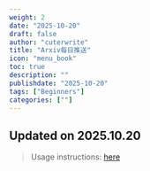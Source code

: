 ```yaml
---
weight: 2
date: "2025-10-20"
draft: false
author: "cuterwrite"
title: "Arxiv每日推送"
icon: "menu_book"
toc: true
description: ""
publishdate: "2025-10-20"
tags: ["Beginners"]
categories: [""]
---
```

## Updated on 2025.10.20
> Usage instructions: [here](./docs/README.md#usage)

